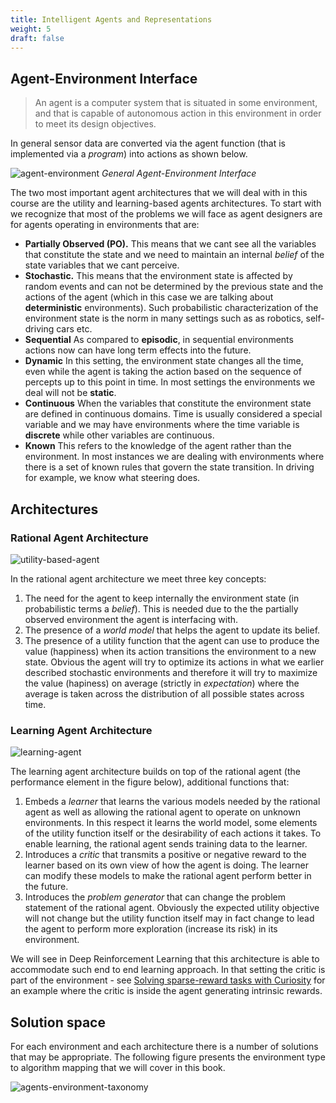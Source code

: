 ```yaml
---
title: Intelligent Agents and Representations 
weight: 5
draft: false
---
```


## Agent-Environment Interface

> An agent is a computer system that is situated in some environment, and that is capable of autonomous action in this environment in order to meet its design objectives.

In general sensor data are converted via the agent function (that is implemented via a _program_) into actions as shown below. 

![agent-environment](images/agent-environment.png#center)
*General Agent-Environment Interface*

The two most important agent architectures that we will deal with in this course are the utility and learning-based agents architectures. To start with we recognize that most of the problems we will face as agent designers are for agents operating in environments that are:

* **Partially Observed (PO).** This means that we cant see all the variables that constitute the state and we need to maintain an internal _belief_ of the state variables that we cant perceive. 
* **Stochastic.** This means that the environment state is affected by random events and can not be determined by the previous state and the actions of the agent (which in this case we are talking about **deterministic** environments). Such probabilistic characterization of the environment state is the norm in many settings such as as robotics, self-driving cars etc.  
* **Sequential** As compared to **episodic**, in sequential environments actions now can have long term effects into the future.
* **Dynamic** In this setting, the environment state  changes all the time, even while the agent is taking the action based on the sequence of percepts up to this point in time. In most settings the environments we deal will not be **static**. 
* **Continuous** When the variables that constitute the environment state are defined in continuous domains. Time is usually considered a special variable and we may have environments where the time variable is **discrete** while other variables are continuous. 
* **Known** This refers to the knowledge of the agent rather than the environment. In most instances we are dealing with environments where there is a set of known rules that govern the state transition. In driving for example, we know what steering does. 

## Architectures

### Rational Agent Architecture

![utility-based-agent](images/utility-based-agent.png#center)

In the rational agent architecture we meet three key concepts:

1. The need for the agent to keep internally the environment state (in probabilistic terms a _belief_). This is needed due to the the partially observed environment the agent is interfacing with. 
2. The presence of a _world model_ that helps the agent to update its belief.
3. The presence of a utility function that the agent can use to produce the value (happiness) when its action transitions the environment to a new state. Obvious the agent will try to optimize its actions in what we earlier described stochastic environments and therefore it will try to maximize the value (hapiness) on average (strictly in _expectation_) where the average is taken across the distribution of all possible states across time. 

### Learning Agent Architecture

![learning-agent](images/learning-agent.png#center)

The learning agent architecture builds on top of the rational agent (the performance element in the figure below), additional functions that:

1. Embeds a _learner_ that learns the various models needed by the rational agent as well as allowing the rational agent to operate on unknown environments. In this respect it learns the world model,  some elements of the utility function itself or the desirability of each actions it takes. To enable learning, the rational agent sends training data to the learner. 
2. Introduces a _critic_ that transmits a positive or negative reward to the learner based on its own view of how the agent is doing. The learner can modify these models to make the rational agent perform better in the future. 
3. Introduces the _problem generator_ that can change the problem statement of the rational agent. Obviously the expected utility objective will not change but the utility function itself may in fact change to lead the agent to perform more exploration (increase its risk) in its environment. 

We will see in Deep Reinforcement Learning that this architecture is able to accommodate such end to end learning approach. In that setting the critic is part of the environment - see [Solving sparse-reward tasks with Curiosity](https://blogs.unity3d.com/2018/06/26/solving-sparse-reward-tasks-with-curiosity/) for an example where the critic is inside the agent generating intrinsic rewards. 

## Solution space

For each environment and each architecture there is a number of solutions that may be appropriate. The following figure presents the environment type to algorithm mapping that we will cover in this book. 

![agents-environment-taxonomy](images/agents-environment-taxonomy.png#center)


